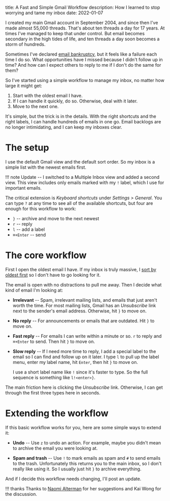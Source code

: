 title: A Fast and Simple Gmail Workflow
description: How I learned to stop worrying and tame my inbox
date: 2022-01-07

I created my main Gmail account in September 2004, and since then I've made
almost 55,000 threads. That's about ten threads a day for 17 years. At times
I've managed to keep that under control. But email becomes secondary in the
high tides of life, and ten threads a day soon becomes a storm of hundreds.

Sometimes I've declared [email bankruptcy][bankruptcy], but it feels like a
failure each time I do so. What opportunities have I missed because I didn't
follow up in time? And how can I expect others to reply to me if I don't do the
same for them?

[bankruptcy]: https://en.wikipedia.org/wiki/Email_bankruptcy

So I've started using a simple workflow to manage my inbox, no matter how large
it might get:

1. Start with the oldest email I have.
2. If I can handle it quickly, do so. Otherwise, deal with it later.
3. Move to the next one.

It's simple, but the trick is in the details. With the right shortcuts and the
right labels, I can handle hundreds of emails in one go. Email backlogs are no
longer intimidating, and I can keep my inboxes clear.


# The setup

I use the default Gmail view and the default sort order. So my inbox is a
simple list with the newest emails first.

!!! note
    Update -- I switched to a Multiple Inbox view and added a second view.
    This view includes only emails marked with my `!` label, which I use for
    important emails.

The critical extension is *Keyboard shortcuts* under *Settings > General*. You
can type `?` at any time to see all of the available shortcuts, but four are
enough for this workflow to work:

- `}` -- archive and move to the next newest
- `r` -- reply
- `l` -- add a label
- `⌘+Enter` -- send


# The core workflow

First I open the oldest email I have. If my inbox is truly massive, I [sort by
oldest first][sort] so I don't have to go looking for it.

[sort]: https://gsuitetips.com/tips/gmail/sort-email-by-oldest-first/

The email is open with no distractions to pull me away. Then I decide what kind
of email I'm looking at:

- **Irrelevant** -- Spam, irrelevant mailing lists, and emails that just aren't
  worth the time. For most mailing lists, Gmail has an *Unsubscribe* link next
  to the sender's email address. Otherwise, hit `}` to move on.

- **No reply** -- For announcements or emails that are outdated. Hit `}` to
  move on.

- **Fast reply** -- For emails I can write within a minute or so. `r` to reply
  and `⌘+Enter` to send. Then hit `}` to move on.

- **Slow reply** -- If I need more time to reply, I add a special label to the
  email so I can find and follow up on it later. I type `l` to pull up the
  label menu, enter my label name, hit `Enter`, then hit `}` to move on.

    I use a short label name like `!` since it's faster to type. So the full
    sequence is something like `l!<enter>}`.


The main friction here is clicking the *Unsubscribe* link. Otherwise, I can get
through the first three types here in seconds.


# Extending the workflow

If this basic workflow works for you, here are some simple ways to extend it:

- **Undo** -- Use `z` to undo an action. For example, maybe you didn't mean to
  archive the email you were looking at.

- **Spam and trash** -- Use `!` to mark emails as spam and `#` to send emails
  to the trash. Unfortunately this returns you to the main inbox, so I don't
  really like using it. So I usually just hit `}` to archive everything.

And if I decide this workflow needs changing, I'll post an update.

!!! thanks
    Thanks to [Naomi Alterman](http://nlalterman.com) for her suggestions and
    Kai Wong for the discussion.
